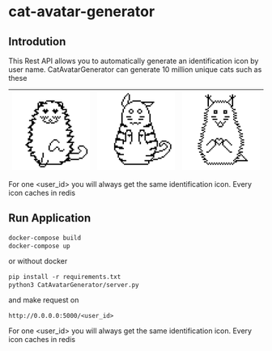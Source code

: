 # cat-avatar-generator

## Introdution

This Rest API allows you to automatically generate an identification icon by user name.
CatAvatarGenerator can generate 10 million unique cats such as these

![Alt text](https://raw.githubusercontent.com/MarkAntipin/CatAvatarGenerator/master/cat_examples/cat1.jpg)| ![Alt text](https://raw.githubusercontent.com/MarkAntipin/CatAvatarGenerator/master/cat_examples/cat2.jpg)| ![Alt text](https://raw.githubusercontent.com/MarkAntipin/CatAvatarGenerator/master/cat_examples/cat3.jpg)
:-------------------------:|:-------------------------:|:-------------------------|

For one <user_id> you will always get the same identification icon.
Every icon caches in redis

## Run Application

```shell script
docker-compose build
docker-compose up
```

or without docker
```shell script
pip install -r requirements.txt
python3 CatAvatarGenerator/server.py
```

and make request on
```
http://0.0.0.0:5000/<user_id>
```
For one <user_id> you will always get the same identification icon.
Every icon caches in redis
